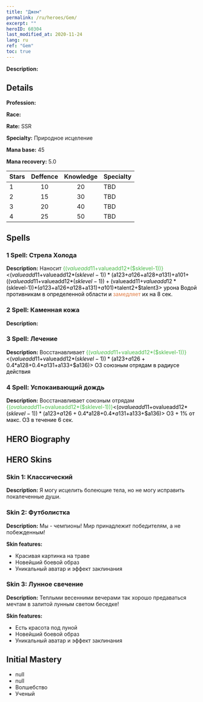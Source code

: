 ```yaml
---
title: "Джем"
permalink: /ru/heroes/Gem/
excerpt: ""
heroID: 60304
last_modified_at: 2020-11-24
lang: ru
ref: "Gem"
toc: true
---
```

 **Description:** 
## Details
 **Profession:** 

 **Race:** 

 **Rate:** SSR

 **Specialty:** Природное исцеление

 **Mana base:** 45

 **Mana recovery:** 5.0


  | Stars   |    Deffence    |    Knowledge   |      Specialty     |
  |---------|:---------------:|:---------------:|--------------------|
  |    1    | 10 | 20 | TBD |
  |    2    | 15 | 30 | TBD |
  |    3    | 20 | 40 | TBD |
  |    4    | 25 | 50 | TBD |

## Spells
### 1 Spell: Стрела Холода
 **Description:** Наносит <span style="color: #48b946">{($valueadd11+$valueadd12*($sklevel-1))}<span style="color: black"><($valueadd11+$valueadd12*($sklevel-1))*($a123+$a126+$a128+$a131)+$a101+(($valueadd11+$valueadd12*($sklevel-1))+($valueadd11+$valueadd12*($sklevel-1))*($a123+$a126+$a128+$a131)+$a101)*$talent2+$talent3> урона Водой противникам в определенной области и <span style="color: #e07c44">замедляет<span style="color: black"> их на 8 сек.

### 2 Spell: Каменная кожа
 **Description:** 

### 3 Spell: Лечение
 **Description:** Восстанавливает <span style="color: #48b946">{($valueadd11+$valueadd12*($sklevel-1))}<span style="color: black"><($valueadd11+$valueadd12*($sklevel-1))*($a123+$a126+0.4*$a128+0.4*$a131+$a133+$a136)> ОЗ союзным отрядам в радиусе действия

### 4 Spell: Успокаивающий дождь
 **Description:** Восстанавливает союзным отрядам <span style="color: #48b946">{($ovalueadd11+$ovalueadd12*($sklevel-1))}<span style="color: black"><($ovalueadd11+$ovalueadd12*($sklevel-1))*($a123+$a126+0.4*$a128+0.4*$a131+$a133+$a136)> ОЗ + 1% от макс. ОЗ в течение 6 сек.


## HERO Biography

## HERO Skins
### Skin 1: **Классический**

 **Description:** Я могу исцелить болеющие тела, но не могу исправить покалеченные души.


### Skin 2: **Футболистка**

 **Description:** Мы - чемпионы! Мир принадлежит победителям, а не побежденным!

 **Skin features:** 

   - Красивая картинка на траве
   - Новейший боевой образ
   - Уникальный аватар и эффект заклинания

### Skin 3: **Лунное свечение**

 **Description:** Теплыми весенними вечерами так хорошо предаваться мечтам в залитой лунным светом беседке!  

 **Skin features:** 

   - Есть красота под луной
   - Новейший боевой образ
   - Уникальный аватар и эффект заклинания


## Initial Mastery
   - null
   - null
   - Волшебство
   - Ученый

